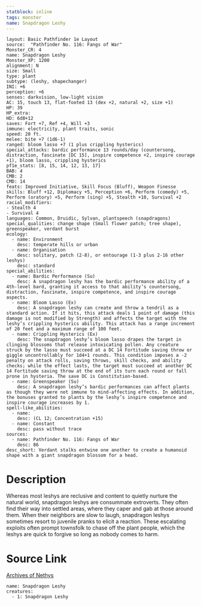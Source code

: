 ```yaml
---
statblock: inline
tags: monster
name: Snapdragon Leshy
---
```

```statblock
layout: Basic Pathfinder 1e Layout
source:  "Pathfinder No. 116: Fangs of War"
Monster_CR: 4
name: Snapdragon Leshy
Monster_XP: 1200
alignment: N
size: Small
type: plant
subtype: (leshy, shapechanger)
INI: +6
perception: +6
senses: darkvision, low-light vision
AC: 15, touch 13, flat-footed 13 (dex +2, natural +2, size +1)
HP: 39
HP_extra: 
HD: 6d8+12
saves: Fort +7, Ref +4, Will +3
immune: electricity, plant traits, sonic
speed: 20 ft.
melee: bite +7 (1d6-1)
ranged: bloom lasso +7 (1 plus crippling hysterics)
special_attacks: bardic performance 13 rounds/day (countersong, distraction, fascinate [DC 15], inspire competence +2, inspire courage +1), bloom lasso, crippling hysterics
pf1e_stats: [8, 15, 14, 12, 13, 17]
BAB: 4
CMB: 2
CMD: 14
feats: Improved Initiative, Skill Focus (Bluff), Weapon Finesse
skills: Bluff +12, Diplomacy +5, Perception +6, Perform (comedy) +5, Perform (oratory) +5, Perform (sing) +5, Stealth +10, Survival +2
racial_modifiers:
- Stealth 4
- Survival 4
languages: Common, Druidic, Sylvan, plantspeech (snapdragons)
special_qualities: change shape (Small flower patch; tree shape), greenspeaker, verdant burst
ecology:
  - name: Environment
    desc: temperate hills or urban
  - name: Organisation
    desc: solitary, patch (2-8), or entourage (1-3 plus 2-16 other leshys)
    desc: standard
special_abilities:
  - name: Bardic Performance (Su)
    desc: A snapdragon leshy has the bardic performance ability of a 4th-level bard, granting it access to that ability’s countersong, distraction, fascinate, inspire competence, and inspire courage aspects.
  - name: Bloom Lasso (Ex)
    desc: A snapdragon leshy can create and throw a tendril as a standard action. If it hits, this attack deals 1 point of damage (this damage is not modified by Strength) and affects the target with the leshy’s crippling hysterics ability. This attack has a range increment of 20 feet and a maximum range of 100 feet.
  - name: Crippling Hysterics (Ex)
    desc: The snapdragon leshy’s bloom lasso drapes the target in clinging blossoms that release intoxicating pollen. Any creature struck by the lasso must succeed at a DC 14 Fortitude saving throw or giggle uncontrollably for 1d4+1 rounds. This condition imposes a -2 penalty on attack rolls, saving throws, skill checks, and ability checks; while the effect lasts, the target must succeed at another DC 14 Fortitude saving throw at the end of its turn each round or fall prone in hysteria. The save DC is Constitution-based.
  - name: Greenspeaker (Su)
    desc: A snapdragon leshy’s bardic performances can affect plants as though they were not immune to mind-affecting effects. In addition, the bonuses granted to plants by the leshy’s inspire competence and inspire courage increases by 1.
spell-like_abilities:
  - name:
    desc: (CL 12; Concentration +15)
  - name: Constant
    desc: pass without trace
sources:
  - name: Pathfinder No. 116: Fangs of War
    desc: 86
desc_short: Verdant stalks entwine one another to create a humanoid shape with a giant snapdragon blossom for a head.
```
# Description
Whereas most leshys are reclusive and content to quietly nurture the natural world, snapdragon leshys are consummate extroverts. They often find their way into settled areas, where they caper and gab at those around them. When their neighbors are slow to laugh, snapdragon leshys sometimes resort to juvenile pranks to elicit a reaction. These escalating exploits often prompt townsfolk to chase off the plant people, which the leshys are quick to forgive so long as nobody comes to harm.
# Source Link
[Archives of Nethys](https://aonprd.com/MonsterDisplay.aspx?ItemName=Snapdragon%20Leshy)
```encounter-table
name: Snapdragon Leshy
creatures:
  - 1: Snapdragon Leshy
```
